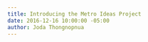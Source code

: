 ```yaml
---
title: Introducing the Metro Ideas Project
date: 2016-12-16 10:00:00 -05:00
author: Joda Thongnopnua
---
```


